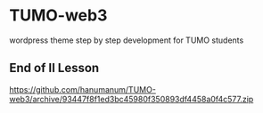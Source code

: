 # TUMO-web3
wordpress theme step by step development for TUMO students

## End of II Lesson
https://github.com/hanumanum/TUMO-web3/archive/93447f8f1ed3bc45980f350893df4458a0f4c577.zip
